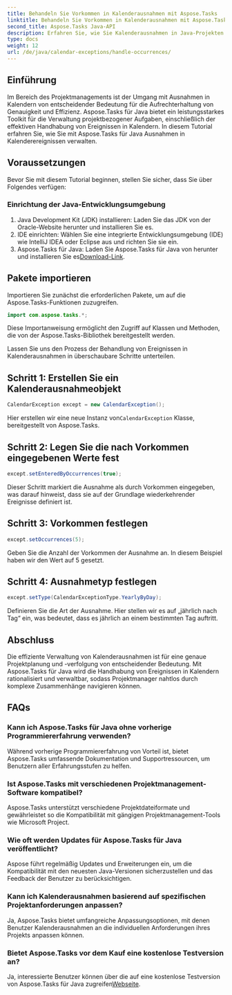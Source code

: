 ```yaml
---
title: Behandeln Sie Vorkommen in Kalenderausnahmen mit Aspose.Tasks
linktitle: Behandeln Sie Vorkommen in Kalenderausnahmen mit Aspose.Tasks
second_title: Aspose.Tasks Java-API
description: Erfahren Sie, wie Sie Kalenderausnahmen in Java-Projekten mit Aspose.Tasks für Java effektiv behandeln. Optimieren Sie jetzt Ihren Projektmanagementprozess.
type: docs
weight: 12
url: /de/java/calendar-exceptions/handle-occurrences/
---
```

## Einführung
Im Bereich des Projektmanagements ist der Umgang mit Ausnahmen in Kalendern von entscheidender Bedeutung für die Aufrechterhaltung von Genauigkeit und Effizienz. Aspose.Tasks für Java bietet ein leistungsstarkes Toolkit für die Verwaltung projektbezogener Aufgaben, einschließlich der effektiven Handhabung von Ereignissen in Kalendern. In diesem Tutorial erfahren Sie, wie Sie mit Aspose.Tasks für Java Ausnahmen in Kalenderereignissen verwalten.
## Voraussetzungen
Bevor Sie mit diesem Tutorial beginnen, stellen Sie sicher, dass Sie über Folgendes verfügen:
### Einrichtung der Java-Entwicklungsumgebung
1. Java Development Kit (JDK) installieren: Laden Sie das JDK von der Oracle-Website herunter und installieren Sie es.
2. IDE einrichten: Wählen Sie eine integrierte Entwicklungsumgebung (IDE) wie IntelliJ IDEA oder Eclipse aus und richten Sie sie ein.
3.  Aspose.Tasks für Java: Laden Sie Aspose.Tasks für Java von herunter und installieren Sie es[Download-Link](https://releases.aspose.com/tasks/java/).

## Pakete importieren
Importieren Sie zunächst die erforderlichen Pakete, um auf die Aspose.Tasks-Funktionen zuzugreifen.

```java
import com.aspose.tasks.*;
```
Diese Importanweisung ermöglicht den Zugriff auf Klassen und Methoden, die von der Aspose.Tasks-Bibliothek bereitgestellt werden.

Lassen Sie uns den Prozess der Behandlung von Ereignissen in Kalenderausnahmen in überschaubare Schritte unterteilen.
## Schritt 1: Erstellen Sie ein Kalenderausnahmeobjekt
```java
CalendarException except = new CalendarException();
```
 Hier erstellen wir eine neue Instanz von`CalendarException` Klasse, bereitgestellt von Aspose.Tasks.
## Schritt 2: Legen Sie die nach Vorkommen eingegebenen Werte fest
```java
except.setEnteredByOccurrences(true);
```
Dieser Schritt markiert die Ausnahme als durch Vorkommen eingegeben, was darauf hinweist, dass sie auf der Grundlage wiederkehrender Ereignisse definiert ist.
## Schritt 3: Vorkommen festlegen
```java
except.setOccurrences(5);
```
Geben Sie die Anzahl der Vorkommen der Ausnahme an. In diesem Beispiel haben wir den Wert auf 5 gesetzt.
## Schritt 4: Ausnahmetyp festlegen
```java
except.setType(CalendarExceptionType.YearlyByDay);
```
Definieren Sie die Art der Ausnahme. Hier stellen wir es auf „jährlich nach Tag“ ein, was bedeutet, dass es jährlich an einem bestimmten Tag auftritt.

## Abschluss
Die effiziente Verwaltung von Kalenderausnahmen ist für eine genaue Projektplanung und -verfolgung von entscheidender Bedeutung. Mit Aspose.Tasks für Java wird die Handhabung von Ereignissen in Kalendern rationalisiert und verwaltbar, sodass Projektmanager nahtlos durch komplexe Zusammenhänge navigieren können.
## FAQs
### Kann ich Aspose.Tasks für Java ohne vorherige Programmiererfahrung verwenden?
Während vorherige Programmiererfahrung von Vorteil ist, bietet Aspose.Tasks umfassende Dokumentation und Supportressourcen, um Benutzern aller Erfahrungsstufen zu helfen.
### Ist Aspose.Tasks mit verschiedenen Projektmanagement-Software kompatibel?
Aspose.Tasks unterstützt verschiedene Projektdateiformate und gewährleistet so die Kompatibilität mit gängigen Projektmanagement-Tools wie Microsoft Project.
### Wie oft werden Updates für Aspose.Tasks für Java veröffentlicht?
Aspose führt regelmäßig Updates und Erweiterungen ein, um die Kompatibilität mit den neuesten Java-Versionen sicherzustellen und das Feedback der Benutzer zu berücksichtigen.
### Kann ich Kalenderausnahmen basierend auf spezifischen Projektanforderungen anpassen?
Ja, Aspose.Tasks bietet umfangreiche Anpassungsoptionen, mit denen Benutzer Kalenderausnahmen an die individuellen Anforderungen ihres Projekts anpassen können.
### Bietet Aspose.Tasks vor dem Kauf eine kostenlose Testversion an?
 Ja, interessierte Benutzer können über die auf eine kostenlose Testversion von Aspose.Tasks für Java zugreifen[Webseite](https://releases.aspose.com/).